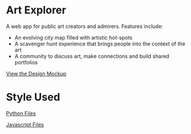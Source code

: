 # Art Explorer

A web app for public art creators and admirers. Features include:

- An evolving city map filled with artistic hot-spots
- A scavenger hunt experience that brings people into the context of the art
- A community to discuss art, make connections and build shared portfolios

[View the Design Mockup](https://framer.com/share/Wireframing--gsKx6BvxCiPsUeIGlnqr/z3TC9SJ5A)


# Style Used
[Python Files](https://pycodestyle.pycqa.org/en/latest/index.html)

[Javascript Files](https://prettier.io/docs/en/index.html)
